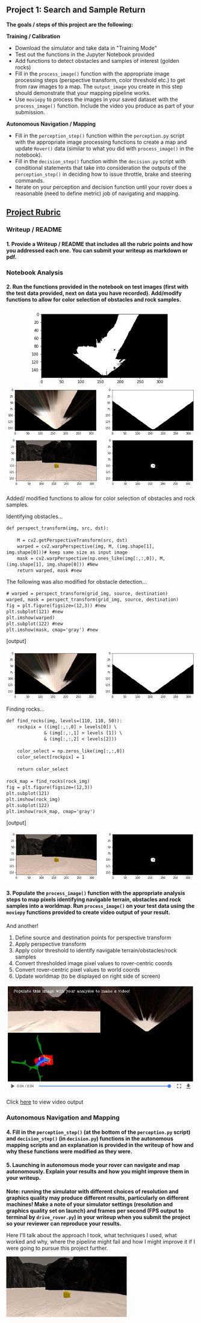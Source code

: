 ## Project 1: Search and Sample Return

**The goals / steps of this project are the following:**  

**Training / Calibration**  

* Download the simulator and take data in "Training Mode"
* Test out the functions in the Jupyter Notebook provided
* Add functions to detect obstacles and samples of interest (golden rocks)
* Fill in the `process_image()` function with the appropriate image processing steps (perspective transform, color threshold etc.) to get from raw images to a map.  The `output_image` you create in this step should demonstrate that your mapping pipeline works.
* Use `moviepy` to process the images in your saved dataset with the `process_image()` function.  Include the video you produce as part of your submission.

**Autonomous Navigation / Mapping**

* Fill in the `perception_step()` function within the `perception.py` script with the appropriate image processing functions to create a map and update `Rover()` data (similar to what you did with `process_image()` in the notebook). 
* Fill in the `decision_step()` function within the `decision.py` script with conditional statements that take into consideration the outputs of the `perception_step()` in deciding how to issue throttle, brake and steering commands. 
* Iterate on your perception and decision function until your rover does a reasonable (need to define metric) job of navigating and mapping.  

[//]: # (Image References)

[image1]: ./misc/rover_image.jpg
[image2]: ./calibration_images/example_grid1.jpg
[image3]: ./calibration_images/example_rock1.jpg 
[image4]: ./misc/screenshot1.png
[image5]: ./misc/find_rocks.png
[image6]: ./misc/field_of_view.png
[image7]: ./misc/video_output.png

## [Project Rubric](https://review.udacity.com/#!/rubrics/916/view)

### Writeup / README

#### 1. Provide a Writeup / README that includes all the rubric points and how you addressed each one.  You can submit your writeup as markdown or pdf.  

### Notebook Analysis
#### 2. Run the functions provided in the notebook on test images (first with the test data provided, next on data you have recorded). Add/modify functions to allow for color selection of obstacles and rock samples.

<div align=center>
	<img src="./misc/color_thresholding.png"> <br>
	<img src="./misc/field_of_view.png"> <img src="./misc/find_rocks.png">
</div>
</br>
Added/ modified functions to allow for color selection of obstacles and rock samples.

Identifying obstacles...

```
def perspect_transform(img, src, dst):
           
    M = cv2.getPerspectiveTransform(src, dst)
    warped = cv2.warpPerspective(img, M, (img.shape[1], img.shape[0]))# keep same size as input image
    mask = cv2.warpPerspective(np.ones_like(img[:,:,0]), M, (img.shape[1], img.shape[0])) #New
    return warped, mask #new
``` 

The following was also modified for obstacle detection...
```
# warped = perspect_transform(grid_img, source, destination)
warped, mask = perspect_transform(grid_img, source, destination)
fig = plt.figure(figsize=(12,3)) #new
plt.subplot(121) #new
plt.imshow(warped)
plt.subplot(122) #new
plt.imshow(mask, cmap='gray') #new
```

[output]

<div align=center>
	<img src="./misc/field_of_view.png">
</div>

Finding rocks...

```
def find_rocks(img, levels=(110, 110, 50)):
    rockpix = ((img[:,:,0] > levels[0]) \
              & (img[:,:,1] > levels [1]) \
              & (img[:,:,2] < levels[2]))
    
    color_select = np.zeros_like(img[:,:,0])
    color_select[rockpix] = 1
    
    return color_select

rock_map = find_rocks(rock_img)
fig = plt.figure(figsize=(12,3))
plt.subplot(121)
plt.imshow(rock_img)
plt.subplot(122)
plt.imshow(rock_map, cmap='gray')
```

[output]

<div align=center>
	<img src="./misc/find_rocks.png">
</div>

#### 3. Populate the `process_image()` function with the appropriate analysis steps to map pixels identifying navigable terrain, obstacles and rock samples into a worldmap.  Run `process_image()` on your test data using the `moviepy` functions provided to create video output of your result. 
And another! 

1) Define source and destination points for perspective transform
2) Apply perspective transform
3) Apply color threshold to identify navigable terrain/obstacles/rock samples
4) Convert thresholded image pixel values to rover-centric coords
5) Convert rover-centric pixel values to world coords
6) Update worldmap (to be displayed on right side of screen)

<div align=center>
	<a href="https://github.com/carldgosselin/robotics/blob/master/Project%201%20-%20RoboND-Rover-Project/output/test_mapping.mp4">
		<img src="./misc/video_output.png">
	</a>
</div>

Click <a href="https://github.com/carldgosselin/robotics/blob/master/Project%201%20-%20RoboND-Rover-Project/output/test_mapping.mp4">here</a> to view video output

### Autonomous Navigation and Mapping

#### 4. Fill in the `perception_step()` (at the bottom of the `perception.py` script) and `decision_step()` (in `decision.py`) functions in the autonomous mapping scripts and an explanation is provided in the writeup of how and why these functions were modified as they were.


#### 5. Launching in autonomous mode your rover can navigate and map autonomously.  Explain your results and how you might improve them in your writeup.  

**Note: running the simulator with different choices of resolution and graphics quality may produce different results, particularly on different machines!  Make a note of your simulator settings (resolution and graphics quality set on launch) and frames per second (FPS output to terminal by `drive_rover.py`) in your writeup when you submit the project so your reviewer can reproduce your results.**

Here I'll talk about the approach I took, what techniques I used, what worked and why, where the pipeline might fail and how I might improve it if I were going to pursue this project further.  



![alt text][image3]


